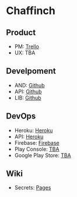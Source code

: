 # Chaffinch

## Product
- PM: [Trello](https://trello.com/b/ac9Pb40X/chaffinch)
- UX: TBA

## Develpoment
- AND: [Github](https://github.com/sp0rk/chaffinch-and)
- API: [Github](https://github.com/sp0rk/chaffinch-api)
- LIB: [Github](https://github.com/sp0rk/chaffinch-lib)

## DevOps
- Heroku: [Heroku](https://dashboard.heroku.com/apps/chaffinch-be)
- API: [Heroku](https://chaffinch-be.herokuapp.com/)
- Firebase: [Firebase](https://console.firebase.google.com/project/chaffinch-4063a/overview)
- Play Console: [TBA](https://trello.com/c/mr0YGMYW/23-setup-google-play)
- Google Play Store: [TBA](https://trello.com/c/mr0YGMYW/23-setup-google-play)

## Wiki
- Secrets: [Pages](https://sp0rk.github.io/chaffinch/secrets)
